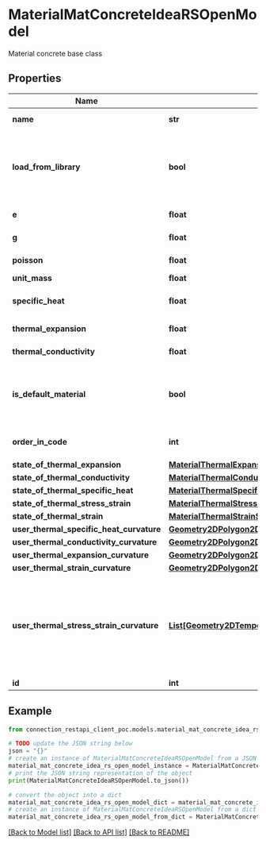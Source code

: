# MaterialMatConcreteIdeaRSOpenModel

Material concrete base class

## Properties

Name | Type | Description | Notes
------------ | ------------- | ------------- | -------------
**name** | **str** | Name of material | [optional] 
**load_from_library** | **bool** | Load from library - try override properties from library find material by name | [optional] 
**e** | **float** | Young&#39;s modulus | [optional] 
**g** | **float** | Shear modulus | [optional] 
**poisson** | **float** | Poisson&#39;s ratio | [optional] 
**unit_mass** | **float** | Unit weight | [optional] 
**specific_heat** | **float** | Specific heat capacity | [optional] 
**thermal_expansion** | **float** | Thermal expansion | [optional] 
**thermal_conductivity** | **float** | Thermal conductivity | [optional] 
**is_default_material** | **bool** | True if material is default material from the code | [optional] 
**order_in_code** | **int** | Order of this material in the code | [optional] 
**state_of_thermal_expansion** | [**MaterialThermalExpansionStateIdeaRSOpenModel**](MaterialThermalExpansionStateIdeaRSOpenModel.md) |  | [optional] 
**state_of_thermal_conductivity** | [**MaterialThermalConductivityStateIdeaRSOpenModel**](MaterialThermalConductivityStateIdeaRSOpenModel.md) |  | [optional] 
**state_of_thermal_specific_heat** | [**MaterialThermalSpecificHeatStateIdeaRSOpenModel**](MaterialThermalSpecificHeatStateIdeaRSOpenModel.md) |  | [optional] 
**state_of_thermal_stress_strain** | [**MaterialThermalStressStrainStateIdeaRSOpenModel**](MaterialThermalStressStrainStateIdeaRSOpenModel.md) |  | [optional] 
**state_of_thermal_strain** | [**MaterialThermalStrainStateIdeaRSOpenModel**](MaterialThermalStrainStateIdeaRSOpenModel.md) |  | [optional] 
**user_thermal_specific_heat_curvature** | [**Geometry2DPolygon2DIdeaRSOpenModel**](Geometry2DPolygon2DIdeaRSOpenModel.md) |  | [optional] 
**user_thermal_conductivity_curvature** | [**Geometry2DPolygon2DIdeaRSOpenModel**](Geometry2DPolygon2DIdeaRSOpenModel.md) |  | [optional] 
**user_thermal_expansion_curvature** | [**Geometry2DPolygon2DIdeaRSOpenModel**](Geometry2DPolygon2DIdeaRSOpenModel.md) |  | [optional] 
**user_thermal_strain_curvature** | [**Geometry2DPolygon2DIdeaRSOpenModel**](Geometry2DPolygon2DIdeaRSOpenModel.md) |  | [optional] 
**user_thermal_stress_strain_curvature** | [**List[Geometry2DTemperatureCurve2DIdeaRSOpenModel]**](Geometry2DTemperatureCurve2DIdeaRSOpenModel.md) | User-defined curvature for thermal stress,strain { Temperature &#x3D; Θ[K], {x &#x3D; ε[-], y &#x3D; σ[Pa]}} | [optional] 
**id** | **int** | Element Id | [optional] 

## Example

```python
from connection_restapi_client_poc.models.material_mat_concrete_idea_rs_open_model import MaterialMatConcreteIdeaRSOpenModel

# TODO update the JSON string below
json = "{}"
# create an instance of MaterialMatConcreteIdeaRSOpenModel from a JSON string
material_mat_concrete_idea_rs_open_model_instance = MaterialMatConcreteIdeaRSOpenModel.from_json(json)
# print the JSON string representation of the object
print(MaterialMatConcreteIdeaRSOpenModel.to_json())

# convert the object into a dict
material_mat_concrete_idea_rs_open_model_dict = material_mat_concrete_idea_rs_open_model_instance.to_dict()
# create an instance of MaterialMatConcreteIdeaRSOpenModel from a dict
material_mat_concrete_idea_rs_open_model_from_dict = MaterialMatConcreteIdeaRSOpenModel.from_dict(material_mat_concrete_idea_rs_open_model_dict)
```
[[Back to Model list]](../README.md#documentation-for-models) [[Back to API list]](../README.md#documentation-for-api-endpoints) [[Back to README]](../README.md)


